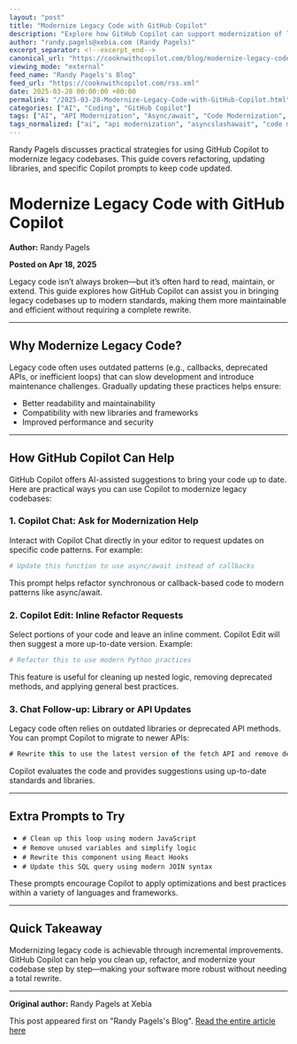 ```yaml
---
layout: "post"
title: "Modernize Legacy Code with GitHub Copilot"
description: "Explore how GitHub Copilot can support modernization of legacy codebases by suggesting cleaner, updated patterns and practices. Learn actionable tips on using Copilot to refactor functions, update libraries or APIs, and keep code compliant with modern development standards."
author: "randy.pagels@xebia.com (Randy Pagels)"
excerpt_separator: <!--excerpt_end-->
canonical_url: "https://cooknwithcopilot.com/blog/modernize-legacy-code-with-github-copilot.html"
viewing_mode: "external"
feed_name: "Randy Pagels's Blog"
feed_url: "https://cooknwithcopilot.com/rss.xml"
date: 2025-03-28 00:00:00 +00:00
permalink: "/2025-03-28-Modernize-Legacy-Code-with-GitHub-Copilot.html"
categories: ["AI", "Coding", "GitHub Copilot"]
tags: ["AI", "API Modernization", "Async/await", "Code Modernization", "Coding", "Copilot Chat", "Copilot Edit", "GitHub Copilot", "JavaScript", "Legacy Code", "Library Updates", "Posts", "Python", "React Hooks", "Refactoring", "SQL"]
tags_normalized: ["ai", "api modernization", "asyncslashawait", "code modernization", "coding", "copilot chat", "copilot edit", "github copilot", "javascript", "legacy code", "library updates", "posts", "python", "react hooks", "refactoring", "sql"]
---
```


Randy Pagels discusses practical strategies for using GitHub Copilot to modernize legacy codebases. This guide covers refactoring, updating libraries, and specific Copilot prompts to keep code updated.<!--excerpt_end-->

# Modernize Legacy Code with GitHub Copilot

**Author:** Randy Pagels

**Posted on Apr 18, 2025**

Legacy code isn’t always broken—but it’s often hard to read, maintain, or extend. This guide explores how GitHub Copilot can assist you in bringing legacy codebases up to modern standards, making them more maintainable and efficient without requiring a complete rewrite.

---

## Why Modernize Legacy Code?

Legacy code often uses outdated patterns (e.g., callbacks, deprecated APIs, or inefficient loops) that can slow development and introduce maintenance challenges. Gradually updating these practices helps ensure:

- Better readability and maintainability
- Compatibility with new libraries and frameworks
- Improved performance and security

---

## How GitHub Copilot Can Help

GitHub Copilot offers AI-assisted suggestions to bring your code up to date. Here are practical ways you can use Copilot to modernize legacy codebases:

### 1. Copilot Chat: Ask for Modernization Help

Interact with Copilot Chat directly in your editor to request updates on specific code patterns. For example:

```python
# Update this function to use async/await instead of callbacks
```

This prompt helps refactor synchronous or callback-based code to modern patterns like async/await.

### 2. Copilot Edit: Inline Refactor Requests

Select portions of your code and leave an inline comment. Copilot Edit will then suggest a more up-to-date version. Example:

```python
# Refactor this to use modern Python practices
```

This feature is useful for cleaning up nested logic, removing deprecated methods, and applying general best practices.

### 3. Chat Follow-up: Library or API Updates

Legacy code often relies on outdated libraries or deprecated API methods. You can prompt Copilot to migrate to newer APIs:

```javascript
# Rewrite this to use the latest version of the fetch API and remove deprecated methods
```

Copilot evaluates the code and provides suggestions using up-to-date standards and libraries.

---

## Extra Prompts to Try

- `# Clean up this loop using modern JavaScript`
- `# Remove unused variables and simplify logic`
- `# Rewrite this component using React Hooks`
- `# Update this SQL query using modern JOIN syntax`

These prompts encourage Copilot to apply optimizations and best practices within a variety of languages and frameworks.

---

## Quick Takeaway

Modernizing legacy code is achievable through incremental improvements. GitHub Copilot can help you clean up, refactor, and modernize your codebase step by step—making your software more robust without needing a total rewrite.

---

**Original author:** Randy Pagels at Xebia

This post appeared first on "Randy Pagels's Blog". [Read the entire article here](https://cooknwithcopilot.com/blog/modernize-legacy-code-with-github-copilot.html)
